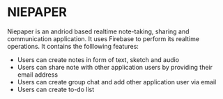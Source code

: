 # NIEPAPER
Niepaper is an andriod based realtime note-taking, sharing and communication application.
It uses Firebase to perform its realtime operations.
It contains the folllowing features:
* Users can create notes in form of text, sketch and audio
* Users can share note with other application users by providing their email address
* Users can create group chat and add other application user via email
* Users can create to-do list 
